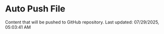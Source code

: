 # Auto Push File

Content that will be pushed to GitHub repository.
Last updated: 07/29/2025, 05:03:41 AM